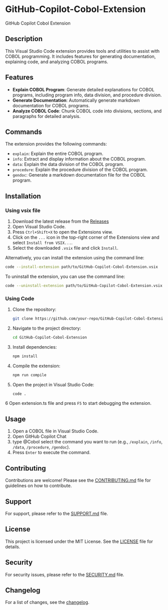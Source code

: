 # GitHub-Copilot-Cobol-Extension

GitHub Copilot Cobol Extension

## Description

This Visual Studio Code extension provides tools and utilities to assist with COBOL programming. It includes features for generating documentation, explaining code, and analyzing COBOL programs.

## Features

- **Explain COBOL Program**: Generate detailed explanations for COBOL programs, including program info, data division, and procedure division.
- **Generate Documentation**: Automatically generate markdown documentation for COBOL programs.
- **Analyze COBOL Code**: Chunk COBOL code into divisions, sections, and paragraphs for detailed analysis.

## Commands

The extension provides the following commands:

- `explain`: Explain the entire COBOL program.
- `info`: Extract and display information about the COBOL program.
- `data`: Explain the data division of the COBOL program.
- `procedure`: Explain the procedure division of the COBOL program.
- `gendoc`: Generate a markdown documentation file for the COBOL program.

## Installation
### Using vsix file
1. Download the latest release from the [Releases](https://github.com/microsoft/GitHub-Copilot-Cobol-Extension-Sample/releases)
2. Open Visual Studio Code.
3. Press `Ctrl+Shift+X` to open the Extensions view.
4. Click on the `...` icon in the top-right corner of the Extensions view and select `Install from VSIX...`.
5. Select the downloaded `.vsix` file and click `Install`.

Alternatively, you can install the extension using the command line:
```sh
code --install-extension path/to/GitHub-Copilot-Cobol-Extension.vsix
```

To uninstall the extension, you can use the command line:
```sh
code --uninstall-extension path/to/GitHub-Copilot-Cobol-Extension.vsix
```


### Using Code
1. Clone the repository:
    ```sh
    git clone https://github.com/your-repo/GitHub-Copilot-Cobol-Extension.git
    ```
2. Navigate to the project directory:
    ```sh
    cd GitHub-Copilot-Cobol-Extension
    ```
3. Install dependencies:
    ```sh
    npm install
    ```
4. Compile the extension:
    ```sh
    npm run compile
    ```
5. Open the project in Visual Studio Code:
    ```sh
    code .
    ```
6  Open extension.ts file and press `F5` to start debugging the extension.


## Usage

1. Open a COBOL file in Visual Studio Code.
2. Open GitHub Copilot Chat
3. type @Cobol select the command you want to run (e.g., `/explain`, `/info`, `/data`, `/procedure`, `/gendoc`).
4. Press `Enter` to execute the command.


## Contributing

Contributions are welcome! Please see the [CONTRIBUTING.md](/CONTRIBUTING.md) file for guidelines on how to contribute.

## Support

For support, please refer to the [SUPPORT.md](/SUPPORT.md) file.

## License

This project is licensed under the MIT License. See the [LICENSE](/LICENSE) file for details.

## Security

For security issues, please refer to the [SECURITY.md](/SECURITY.md) file.

## Changelog

For a list of changes, see the [changelog](/changelog.md).
